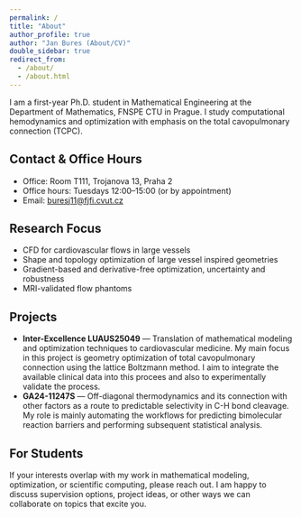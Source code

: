 ```yaml
---
permalink: /
title: "About"
author_profile: true
author: "Jan Bures (About/CV)"
double_sidebar: true
redirect_from:
  - /about/
  - /about.html
---
```


<div class="page-justify" markdown="1">

I am a first-year Ph.D. student in Mathematical Engineering at the Department of Mathematics, FNSPE CTU in Prague. I study computational hemodynamics and optimization with emphasis on the total cavopulmonary connection (TCPC). <!-- :contentReference[oaicite:0]{index=0} -->

## Contact & Office Hours
- Office: Room T111, Trojanova 13, Praha 2
- Office hours: Tuesdays 12:00–15:00 (or by appointment)
- Email: buresj11@fjfi.cvut.cz

## Research Focus
- CFD for cardiovascular flows in large vessels
- Shape and topology optimization of large vessel inspired geometries
- Gradient-based and derivative-free optimization, uncertainty and robustness
- MRI-validated flow phantoms

## Projects
- **Inter-Excellence LUAUS25049** — Translation of mathematical modeling and optimization techniques to cardiovascular medicine. My main focus in this project is geometry optimization of total cavopulmonary connection using the lattice Boltzmann method. I aim to integrate the available clinical data into this procees and also to experimentally validate the process.
- **GA24-11247S** — Off-diagonal thermodynamics and its connection with other factors as a route to predictable selectivity in C-H bond cleavage. My role is mainly automating the workflows for predicting bimolecular reaction barriers and performing subsequent statistical analysis.

## For Students
If your interests overlap with my work in mathematical modeling, optimization, or scientific computing, please reach out. I am happy to discuss supervision options, project ideas, or other ways we can collaborate on topics that excite you.

</div>
